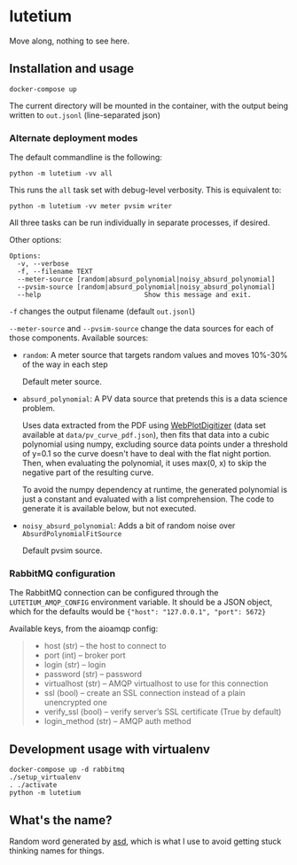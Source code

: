 # lutetium

Move along, nothing to see here.

## Installation and usage

    docker-compose up

The current directory will be mounted in the container, with the output being
written to `out.jsonl` (line-separated json)

### Alternate deployment modes

The default commandline is the following:

    python -m lutetium -vv all

This runs the `all` task set with debug-level verbosity. This is equivalent to:

    python -m lutetium -vv meter pvsim writer

All three tasks can be run individually in separate processes, if desired.

Other options:

    Options:
      -v, --verbose
      -f, --filename TEXT
      --meter-source [random|absurd_polynomial|noisy_absurd_polynomial]
      --pvsim-source [random|absurd_polynomial|noisy_absurd_polynomial]
      --help                          Show this message and exit.

`-f` changes the output filename (default `out.jsonl`)

`--meter-source` and `--pvsim-source` change the data sources for each of those
components. Available sources:

 * `random`: A meter source that targets random values and moves 10%-30% of the
    way in each step

    Default meter source.

 * `absurd_polynomial`: A PV data source that pretends this is a data science
    problem. 

    Uses data extracted from the PDF using [WebPlotDigitizer][1] (data set
    available at `data/pv_curve_pdf.json`), then fits that data into a cubic
    polynomial using numpy, excluding source data points under a threshold of
    y=0.1 so the curve doesn't have to deal with the flat night portion. Then,
    when evaluating the polynomial, it uses max(0, x) to skip the negative part
    of the resulting curve.

    To avoid the numpy dependency at runtime, the generated polynomial is just
    a constant and evaluated with a list comprehension. The code to generate it
    is available below, but not executed.

 * `noisy_absurd_polynomial`: Adds a bit of random noise over
   `AbsurdPolynomialFitSource`

    Default pvsim source.

### RabbitMQ configuration

The RabbitMQ connection can be configured through the `LUTETIUM_AMQP_CONFIG`
environment variable. It should be a JSON object, which for the defaults would
be `{"host": "127.0.0.1", "port": 5672}`

Available keys, from the aioamqp config:

> * host (str) – the host to connect to
> * port (int) – broker port
> * login (str) – login
> * password (str) – password
> * virtualhost (str) – AMQP virtualhost to use for this connection
> * ssl (bool) – create an SSL connection instead of a plain unencrypted one
> * verify_ssl (bool) – verify server’s SSL certificate (True by default)
> * login_method (str) – AMQP auth method

## Development usage with virtualenv

    docker-compose up -d rabbitmq
    ./setup_virtualenv
    . ./activate
    python -m lutetium

## What's the name?

Random word generated by [asd][2], which is what I use to avoid getting stuck
thinking names for things.

[1]: https://apps.automeris.io/wpd/
[2]: https://github.com/dequis/dotfiles/blob/master/bin/asd
